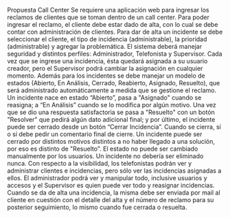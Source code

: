 Propuesta Call Center
Se requiere una aplicación web para ingresar los reclamos de clientes que se toman
dentro de un call center. Para poder ingresar el reclamo, el cliente debe estar dado de alta, con lo
cual se debe contar con administración de clientes.
Para dar de alta un incidente se debe seleccionar el cliente, el tipo de incidencia (administrable), la prioridad (administrable) y agregar la problemática. El sistema deberá manejar seguridad y distintos perfiles: Administrador, Telefonista y Supervisor. Cada vez que se ingrese una incidencia, ésta quedará asignada a su usuario creador, pero el Supervisor podrá cambiar la asignación en cualquier momento. Además para los incidentes se debe manejar un modelo de estados (Abierto, En Análisis, Cerrado, Reabierto, Asignado, Resuelto), que será administrado automáticamente a medida que se gestione el reclamo. Un incidente nace en estado “Abierto”, pasa a "Asignado" cuando se reasigna; a “En Análisis” cuando se lo modifica por algún motivo. Una vez que se dio una respuesta satisfactoria se pasa a "Resuelto" con un botón "Resolver" que pedirá algún dato adicional final; y por último, el incidente puede ser cerrado desde un botón “Cerrar Incidencia”. Cuando se cierra, sí o sí debe pedir un comentario final de cierre. Un incidente puede ser cerrado por distintos motivos distintos a no haber llegado a una solución, por eso es distinto de "Resuelto".
El estado no puede ser cambiado manualmente por los usuarios.
Un incidente no debería ser eliminado nunca.
Con respecto a la visibilidad, los telefonistas podrán ver y administrar clientes e incidencias, pero
sólo ver las incidencias asignadas a ellos. El administrador podrá ver y manipular todo, inclusive usuarios y accesos y el Supervisor es quien puede ver todo y reasignar incidencias.
Cuando se da de alta una incidencia, la misma debe ser enviada por mail al cliente en cuestión con
el detalle del alta y el número de reclamo para su posterior seguimiento, lo mismo cuando fue
cerrada o resuelta.

